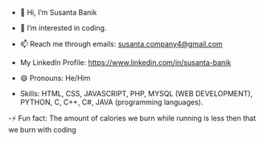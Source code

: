 - 👋 Hi, I’m Susanta Banik
  
- 👀 I’m interested in coding.

- 📫 Reach me through emails: susanta.company4@gmail.com

- My LinkedIn Profile: https://www.linkedin.com/in/susanta-banik
  
- 😄 Pronouns: He/Him 
- Skills: HTML, CSS, JAVASCRIPT, PHP,             MYSQL (WEB DEVELOPMENT), PYTHON, C, C++, C#, JAVA (programming languages).

-⚡ Fun fact: The amount of calories we burn while running is less then that we burn with coding
